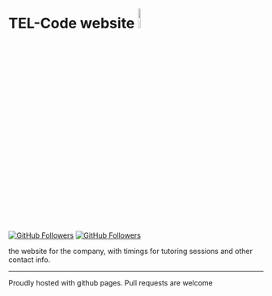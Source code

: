 # TEL-Code website <a href="http://www.w3.org/html/logo/"><img src="https://www.w3.org/html/logo/badge/html5-badge-h-css3.png" width="10%" alt="HTML5 Powered with CSS3 / Styling" title="HTML5 Powered with CSS3 / Styling">
</a><br>

[![GitHub Followers](https://img.shields.io/github/issues/tel-code/tel-code.github.io?color=darkspringgreen&logo=github&style=for-the-badge)](https://google.com)
[![GitHub Followers](https://img.shields.io/github/issues-pr/tel-code/tel-code.github.io?color=darkspringgreen&logo=github&style=for-the-badge)](https://google.com)<br>

the website for the company, with timings for tutoring sessions and other contact info.

---

Proudly hosted with github pages. Pull requests are welcome
